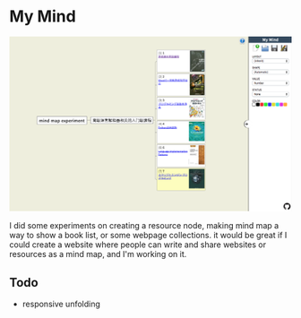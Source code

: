 My Mind
=======

![Screenshot](screenshot.png)

I did some experiments on creating a resource node, making mind map a way to show a book list, or some webpage collections. it would be great if I could create a website where people can write and share websites or resources as a mind map, and I'm working on it.

## Todo

- responsive unfolding